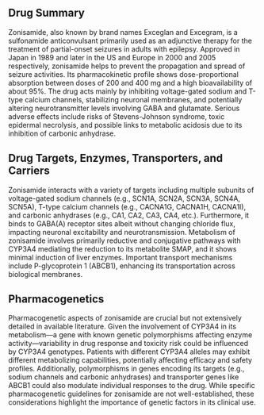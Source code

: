 ## Drug Summary
Zonisamide, also known by brand names Exceglan and Excegram, is a sulfonamide anticonvulsant primarily used as an adjunctive therapy for the treatment of partial-onset seizures in adults with epilepsy. Approved in Japan in 1989 and later in the US and Europe in 2000 and 2005 respectively, zonisamide helps to prevent the propagation and spread of seizure activities. Its pharmacokinetic profile shows dose-proportional absorption between doses of 200 and 400 mg and a high bioavailability of about 95%. The drug acts mainly by inhibiting voltage-gated sodium and T-type calcium channels, stabilizing neuronal membranes, and potentially altering neurotransmitter levels involving GABA and glutamate. Serious adverse effects include risks of Stevens-Johnson syndrome, toxic epidermal necrolysis, and possible links to metabolic acidosis due to its inhibition of carbonic anhydrase.

## Drug Targets, Enzymes, Transporters, and Carriers
Zonisamide interacts with a variety of targets including multiple subunits of voltage-gated sodium channels (e.g., SCN1A, SCN2A, SCN3A, SCN4A, SCN5A), T-type calcium channels (e.g., CACNA1G, CACNA1H, CACNA1I), and carbonic anhydrases (e.g., CA1, CA2, CA3, CA4, etc.). Furthermore, it binds to GABA(A) receptor sites albeit without changing chloride flux, impacting neuronal excitability and neurotransmission. Metabolism of zonisamide involves primarily reductive and conjugative pathways with CYP3A4 mediating the reduction to its metabolite SMAP, and it shows minimal induction of liver enzymes. Important transport mechanisms include P-glycoprotein 1 (ABCB1), enhancing its transportation across biological membranes.

## Pharmacogenetics
Pharmacogenetic aspects of zonisamide are crucial but not extensively detailed in available literature. Given the involvement of CYP3A4 in its metabolism—a gene with known genetic polymorphisms affecting enzyme activity—variability in drug response and toxicity risk could be influenced by CYP3A4 genotypes. Patients with different CYP3A4 alleles may exhibit different metabolizing capabilities, potentially affecting efficacy and safety profiles. Additionally, polymorphisms in genes encoding its targets (e.g., sodium channels and carbonic anhydrases) and transporter genes like ABCB1 could also modulate individual responses to the drug. While specific pharmacogenetic guidelines for zonisamide are not well-established, these considerations highlight the importance of genetic factors in its clinical use.